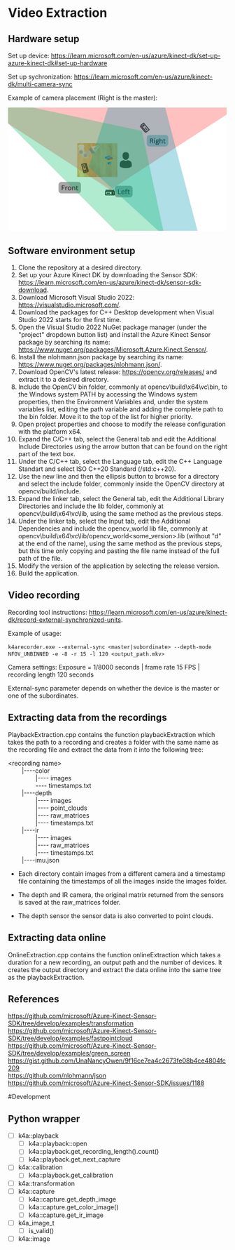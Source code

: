 
# Video Extraction

## Hardware setup

Set up device: https://learn.microsoft.com/en-us/azure/kinect-dk/set-up-azure-kinect-dk#set-up-hardware

Set up sychronization: https://learn.microsoft.com/en-us/azure/kinect-dk/multi-camera-sync

Example of camera placement (Right is the master):

<img src="https://github.com/joaozenobio/HiwiClausthal/blob/cd0dc995efff87501e41aebead7184d85dce845e/Video%20Extraction/camera_setup.jpg" alt="drawing" width="500"/>

## Software environment setup

1. Clone the repository at a desired directory.
2. Set up your Azure Kinect DK by downloading the Sensor SDK: https://learn.microsoft.com/en-us/azure/kinect-dk/sensor-sdk-download.
3. Download Microsoft Visual Studio 2022: https://visualstudio.microsoft.com/.
4. Download the packages for C++ Desktop development when Visual Studio 2022 starts for the first time.
5. Open the Visual Studio 2022 NuGet package manager (under the "project" dropdown button list) and install the Azure Kinect Sensor package by searching its name: https://www.nuget.org/packages/Microsoft.Azure.Kinect.Sensor/.
6. Install the nlohmann.json package by searching its name: https://www.nuget.org/packages/nlohmann.json/.
8. Download OpenCV's latest release: https://opencv.org/releases/ and extract it to a desired directory.
9. Include the OpenCV bin folder, commonly at opencv\build\x64\vc<some-version>\bin, to the Windows system PATH by accessing the Windows system properties, then the Environment Variables and, under the system variables list, editing the path variable and adding the complete path to the bin folder. Move it to the top of the list for higher priority.
10. Open project properties and choose to modify the release configuration with the platform x64.
11. Expand the C/C++ tab, select the General tab and edit the Additional Include Directories using the arrow button that can be found on the right part of the text box.
12. Under the C/C++ tab, select the Language tab, edit the C++ Language Standart and select ISO C++20 Standard (/std:c++20).
13. Use the new line and then the ellipsis button to browse for a directory and select the include folder, commonly inside the OpenCV directory at opencv/build/include.
14. Expand the linker tab, select the General tab, edit the Additional Library Directories and include the lib folder, commonly at opencv\build\x64\vc<some-version>\lib, using the same method as the previous steps.
15. Under the linker tab, select the Input tab, edit the Additional Dependencies and include the opencv_world lib file, commonly at opencv\build\x64\vc<some-version>\lib/opencv_world<some_version>.lib (without "d" at the end of the name), using the same method as the previous steps, but this time only copying and pasting the file name instead of the full path of the file.
16. Modify the version of the application by selecting the release version.
17. Build the application.

## Video recording

Recording tool instructions: https://learn.microsoft.com/en-us/azure/kinect-dk/record-external-synchronized-units.

Example of usage:
```
k4arecorder.exe --external-sync <master|subordinate> --depth-mode NFOV_UNBINNED -e -8 -r 15 -l 120 <output_path.mkv>
```

Camera settings: Exposure = 1/8000 seconds | frame rate 15 FPS | recording length 120 seconds

External-sync parameter depends on whether the device is the master or one of the subordinates.

## Extracting data from the recordings

PlaybackExtraction.cpp contains the function playbackExtraction which takes the path to a recording and creates a folder with the same name as the recording file and extract the data from it into the following tree:

\<recording name\> <br>
&nbsp;&nbsp;&nbsp;&nbsp;&nbsp;&nbsp;&nbsp;&nbsp;|\----color <br>
&nbsp;&nbsp;&nbsp;&nbsp;&nbsp;&nbsp;&nbsp;&nbsp;&nbsp;&nbsp;&nbsp;&nbsp;&nbsp;&nbsp;&nbsp;&nbsp;|---- images <br>
&nbsp;&nbsp;&nbsp;&nbsp;&nbsp;&nbsp;&nbsp;&nbsp;&nbsp;&nbsp;&nbsp;&nbsp;&nbsp;&nbsp;&nbsp;&nbsp;\---- timestamps.txt <br>
&nbsp;&nbsp;&nbsp;&nbsp;&nbsp;&nbsp;&nbsp;&nbsp;|\----depth <br>
&nbsp;&nbsp;&nbsp;&nbsp;&nbsp;&nbsp;&nbsp;&nbsp;&nbsp;&nbsp;&nbsp;&nbsp;&nbsp;&nbsp;&nbsp;&nbsp;|\---- images <br>
&nbsp;&nbsp;&nbsp;&nbsp;&nbsp;&nbsp;&nbsp;&nbsp;&nbsp;&nbsp;&nbsp;&nbsp;&nbsp;&nbsp;&nbsp;&nbsp;|\---- point_clouds <br>
&nbsp;&nbsp;&nbsp;&nbsp;&nbsp;&nbsp;&nbsp;&nbsp;&nbsp;&nbsp;&nbsp;&nbsp;&nbsp;&nbsp;&nbsp;&nbsp;|\---- raw_matrices <br>
&nbsp;&nbsp;&nbsp;&nbsp;&nbsp;&nbsp;&nbsp;&nbsp;&nbsp;&nbsp;&nbsp;&nbsp;&nbsp;&nbsp;&nbsp;&nbsp;|\---- timestamps.txt <br>
&nbsp;&nbsp;&nbsp;&nbsp;&nbsp;&nbsp;&nbsp;&nbsp;|\----ir <br>
&nbsp;&nbsp;&nbsp;&nbsp;&nbsp;&nbsp;&nbsp;&nbsp;&nbsp;&nbsp;&nbsp;&nbsp;&nbsp;&nbsp;&nbsp;&nbsp;|\---- images <br>
&nbsp;&nbsp;&nbsp;&nbsp;&nbsp;&nbsp;&nbsp;&nbsp;&nbsp;&nbsp;&nbsp;&nbsp;&nbsp;&nbsp;&nbsp;&nbsp;|\---- raw_matrices <br>
&nbsp;&nbsp;&nbsp;&nbsp;&nbsp;&nbsp;&nbsp;&nbsp;&nbsp;&nbsp;&nbsp;&nbsp;&nbsp;&nbsp;&nbsp;&nbsp;|\---- timestamps.txt <br>
&nbsp;&nbsp;&nbsp;&nbsp;&nbsp;&nbsp;&nbsp;&nbsp;|\----imu.json <br>

- Each directory contain images from a different camera and a timestamp file containing the timestamps of all the images inside the images folder. 

- The depth and IR camera, the original matrix returned from the sensors is saved at the raw_matrices folder.

- The depth sensor the sensor data is also converted to point clouds.

## Extracting data online

OnlineExtraction.cpp contains the function onlineExtraction which takes a duration for a new recording, an output path and the number of devices. It creates the output directory and extract the data online into the same tree as the playbackExtraction.

## References

https://github.com/microsoft/Azure-Kinect-Sensor-SDK/tree/develop/examples/transformation <br>
https://github.com/microsoft/Azure-Kinect-Sensor-SDK/tree/develop/examples/fastpointcloud <br>
https://github.com/microsoft/Azure-Kinect-Sensor-SDK/tree/develop/examples/green_screen <br>
https://gist.github.com/UnaNancyOwen/9f16ce7ea4c2673fe08b4ce4804fc209 <br>
https://github.com/nlohmann/json <br>
https://github.com/microsoft/Azure-Kinect-Sensor-SDK/issues/1188 <be>

#Development

## Python wrapper

- [ ] k4a::playback
  - [ ] k4a::playback::open
  - [ ] k4a::playback.get_recording_length().count()
  - [ ] k4a::playback.get_next_capture
- [ ] k4a::calibration
  - [ ] k4a::playback.get_calibration
- [ ] k4a::transformation
- [ ] k4a::capture
  - [ ] k4a::capture.get_depth_image
  - [ ] k4a::capture.get_color_image()
  - [ ] k4a::capture.get_ir_image
- [ ] k4a_image_t
  - [ ] is_valid() 
- [ ] k4a::image
